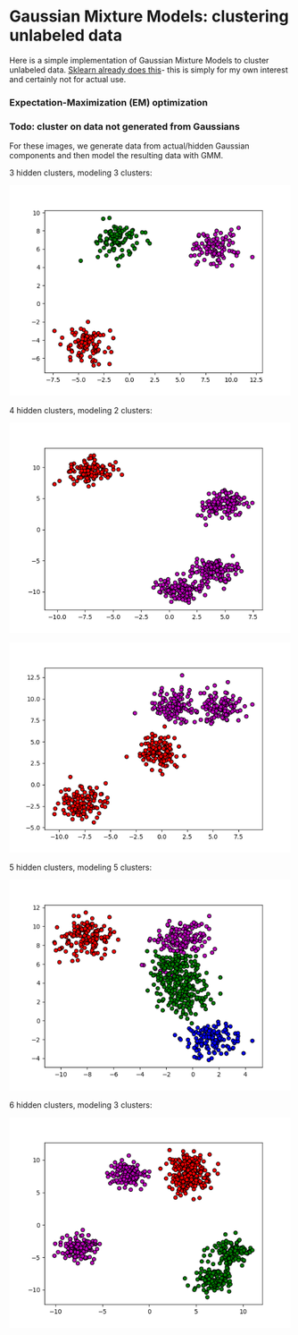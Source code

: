 # Gaussian Mixture Models: clustering unlabeled data

Here is a simple implementation of Gaussian Mixture Models to cluster unlabeled data. [Sklearn already does this](http://scikit-learn.org/stable/modules/mixture.html)- this is simply for my own interest and certainly not for actual use.

### Expectation-Maximization (EM) optimization

### Todo: cluster on data not generated from Gaussians

For these images, we generate data from actual/hidden Gaussian components and then model the resulting data with GMM.

3 hidden clusters, modeling 3 clusters:

![3 hidden, 3 modeled](imgs/sample2.png)

4 hidden clusters, modeling 2 clusters:
 
![4 hidden, 2 modeled](imgs/sample3.png)
 
![4 hidden, 2 modeled](imgs/sample4.png)

5 hidden clusters, modeling 5 clusters:
 
![5 hidden, 5 modeled](imgs/sample6.png)

6 hidden clusters, modeling 3 clusters:

![6 hidden, 3 modeled](imgs/sample7.png)

